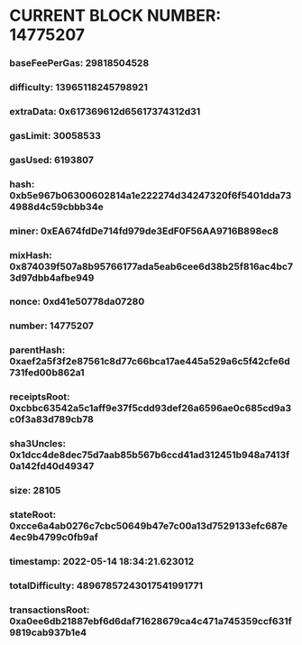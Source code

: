 # CURRENT BLOCK NUMBER: 14775207

### baseFeePerGas: 29818504528
### difficulty: 13965118245798921
### extraData: 0x617369612d65617374312d31
### gasLimit: 30058533
### gasUsed: 6193807
### hash: 0xb5e967b06300602814a1e222274d34247320f6f5401dda734988d4c59cbbb34e
### miner: 0xEA674fdDe714fd979de3EdF0F56AA9716B898ec8
### mixHash: 0x874039f507a8b95766177ada5eab6cee6d38b25f816ac4bc73d97dbb4afbe949
### nonce: 0xd41e50778da07280
### number: 14775207
### parentHash: 0xaef2a5f3f2e87561c8d77c66bca17ae445a529a6c5f42cfe6d731fed00b862a1
### receiptsRoot: 0xcbbc63542a5c1aff9e37f5cdd93def26a6596ae0c685cd9a3c0f3a83d789cb78
### sha3Uncles: 0x1dcc4de8dec75d7aab85b567b6ccd41ad312451b948a7413f0a142fd40d49347
### size: 28105
### stateRoot: 0xcce6a4ab0276c7cbc50649b47e7c00a13d7529133efc687e4ec9b4799c0fb9af
### timestamp: 2022-05-14 18:34:21.623012
### totalDifficulty: 48967857243017541991771
### transactionsRoot: 0xa0ee6db21887ebf6d6daf71628679ca4c471a745359ccf631f9819cab937b1e4
